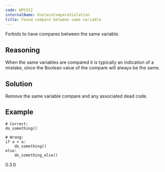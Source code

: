 ```yaml
---
code: WPS312
internalName: UselessCompareViolation
title: Found compare between same variable
---
```


Forbids to have compares between the same variable.

## Reasoning
When the same variables are compared it is typically an indication
of a mistake, since the Boolean value of the compare will always be
the same.

## Solution
Remove the same variable compare and any associated dead code.

## Example

    # Correct:
    do_something()
    
    # Wrong:
    if a < a:
        do_something()
    else:
        do_something_else()

<div class="versionadded">

0.3.0

</div>